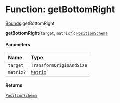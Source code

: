 # Function: getBottomRight

[Bounds](/en/auto-docs/editor/modules/Bounds.md).getBottomRight

**getBottomRight**(`target`, `matrix?`): [`PositionSchema`](/en/auto-docs/editor/interfaces/PositionSchema.md)

#### Parameters

| Name | Type |
| :------ | :------ |
| `target` | `TransformOriginAndSize` |
| `matrix?` | [`Matrix`](/en/auto-docs/editor/classes/Matrix.md) |

#### Returns

[`PositionSchema`](/en/auto-docs/editor/interfaces/PositionSchema.md)
